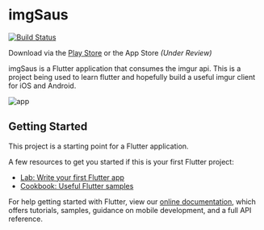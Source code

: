 # imgSaus 

[![Build Status](https://app.bitrise.io/app/6f8200fc255cb116/status.svg?token=YHfqEYVbGhDFnx4udCfW_w)](https://app.bitrise.io/app/6f8200fc255cb116)

Download via the [Play Store](https://play.google.com/store/apps/details?id=com.eggman.imgsrc) or the App Store _(Under Review)_



imgSaus is a Flutter application that consumes the imgur api. This is a project being used to learn flutter and hopefully build a useful imgur client for iOS and Android. 



![app](https://i.imgur.com/Dypbn9al.png)

## Getting Started

This project is a starting point for a Flutter application.

A few resources to get you started if this is your first Flutter project:

- [Lab: Write your first Flutter app](https://flutter.io/docs/get-started/codelab)
- [Cookbook: Useful Flutter samples](https://flutter.io/docs/cookbook)

For help getting started with Flutter, view our 
[online documentation](https://flutter.io/docs), which offers tutorials, 
samples, guidance on mobile development, and a full API reference.
